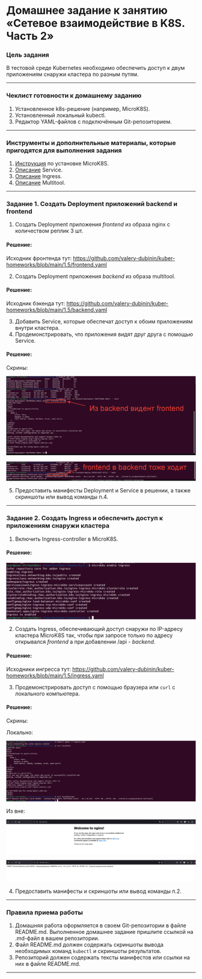 # Домашнее задание к занятию «Сетевое взаимодействие в K8S. Часть 2»

### Цель задания

В тестовой среде Kubernetes необходимо обеспечить доступ к двум приложениям снаружи кластера по разным путям.

------

### Чеклист готовности к домашнему заданию

1. Установленное k8s-решение (например, MicroK8S).
2. Установленный локальный kubectl.
3. Редактор YAML-файлов с подключённым Git-репозиторием.

------

### Инструменты и дополнительные материалы, которые пригодятся для выполнения задания

1. [Инструкция](https://microk8s.io/docs/getting-started) по установке MicroK8S.
2. [Описание](https://kubernetes.io/docs/concepts/services-networking/service/) Service.
3. [Описание](https://kubernetes.io/docs/concepts/services-networking/ingress/) Ingress.
4. [Описание](https://github.com/wbitt/Network-MultiTool) Multitool.

------

### Задание 1. Создать Deployment приложений backend и frontend

1. Создать Deployment приложения _frontend_ из образа nginx с количеством реплик 3 шт.

#### Решение:

Исходник фронтенда тут: https://github.com/valery-dubinin/kuber-homeworks/blob/main/1.5/frontend.yaml

2. Создать Deployment приложения _backend_ из образа multitool. 

#### Решение:

Исходник бэкенда тут: https://github.com/valery-dubinin/kuber-homeworks/blob/main/1.5/backend.yaml

3. Добавить Service, которые обеспечат доступ к обоим приложениям внутри кластера. 
4. Продемонстрировать, что приложения видят друг друга с помощью Service.

#### Решение:

Скрины:

![img](https://github.com/valery-dubinin/kuber-homeworks/blob/main/1.5/img/01.png)

![img](https://github.com/valery-dubinin/kuber-homeworks/blob/main/1.5/img/02.png)

5. Предоставить манифесты Deployment и Service в решении, а также скриншоты или вывод команды п.4.

------

### Задание 2. Создать Ingress и обеспечить доступ к приложениям снаружи кластера

1. Включить Ingress-controller в MicroK8S.

#### Решение:

![img](https://github.com/valery-dubinin/kuber-homeworks/blob/main/1.5/img/03.png)

2. Создать Ingress, обеспечивающий доступ снаружи по IP-адресу кластера MicroK8S так, чтобы при запросе только по адресу открывался _frontend_ а при добавлении /api - _backend_.

#### Решение:

Исходники ингресса тут: https://github.com/valery-dubinin/kuber-homeworks/blob/main/1.5/ingress.yaml

3. Продемонстрировать доступ с помощью браузера или `curl` с локального компьютера.

#### Решение:

Скрины:

Локально: 

![img](https://github.com/valery-dubinin/kuber-homeworks/blob/main/1.5/img/06.png)

Из вне:

![img](https://github.com/valery-dubinin/kuber-homeworks/blob/main/1.5/img/04.png)

![img](https://github.com/valery-dubinin/kuber-homeworks/blob/main/1.5/img/05.png)

4. Предоставить манифесты и скриншоты или вывод команды п.2.

------

### Правила приема работы

1. Домашняя работа оформляется в своем Git-репозитории в файле README.md. Выполненное домашнее задание пришлите ссылкой на .md-файл в вашем репозитории.
2. Файл README.md должен содержать скриншоты вывода необходимых команд `kubectl` и скриншоты результатов.
3. Репозиторий должен содержать тексты манифестов или ссылки на них в файле README.md.

------
